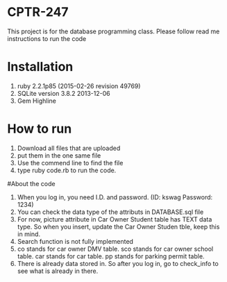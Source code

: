 # CPTR-247
This project is for the database programming class. 
Please follow read me instructions to run the code 

# Installation
1. ruby 2.2.1p85 (2015-02-26 revision 49769)
2. SQLite version 3.8.2 2013-12-06 
3. Gem Highline

# How to run
1. Download all files that are uploaded
2. put them in the one same file
3. Use the commend line to find the file
4. type ruby code.rb to run the code.

#About the code
1. When you log in, you need I.D. and password. (ID: kswag Password: 1234)
2. You can check the data type of the attributs in DATABASE.sql file
3. For now, picture attribute in Car Owner Student table has TEXT data type. So when you insert, update the  Car Owner Studen tble, keep this in mind.
4. Search function is not fully implemented
5. co stands for car owner DMV table. sco stands for car owner school table. car stands for car table. pp stands for parking permit table.
6. There is already data stored in. So after you log in, go to check_info to see what is already in there.
